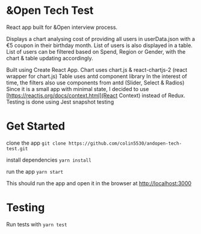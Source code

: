 # &Open Tech Test
React app built for &Open interview process.

Displays a chart analysing cost of providing all users in userData.json with a €5 coupon in their birthday month.
List of users is also displayed in a table.
List of users can be filtered based on Spend, Region or Gender, with the chart & table updating accordingly.


Built using Create React App. 
Chart uses chart.js & react-chartjs-2 (react wrapper for chart.js)
Table uses antd component library
In the interest of time, the filters also use components from antd (Slider, Select & Radios)
Since it is a small app with minimal state, I decided to use [https://reactjs.org/docs/context.html](React Context) instead of Redux.
Testing is done using Jest snapshot testing

# Get Started
clone the app
`git clone https://github.com/colin5530/andopen-tech-test.git`

install dependencies
`yarn install`

run the app
`yarn start`

This should run the app and open it in the browser at [http://localhost:3000](http://localhost:3000)


# Testing
Run tests with
`yarn test`

